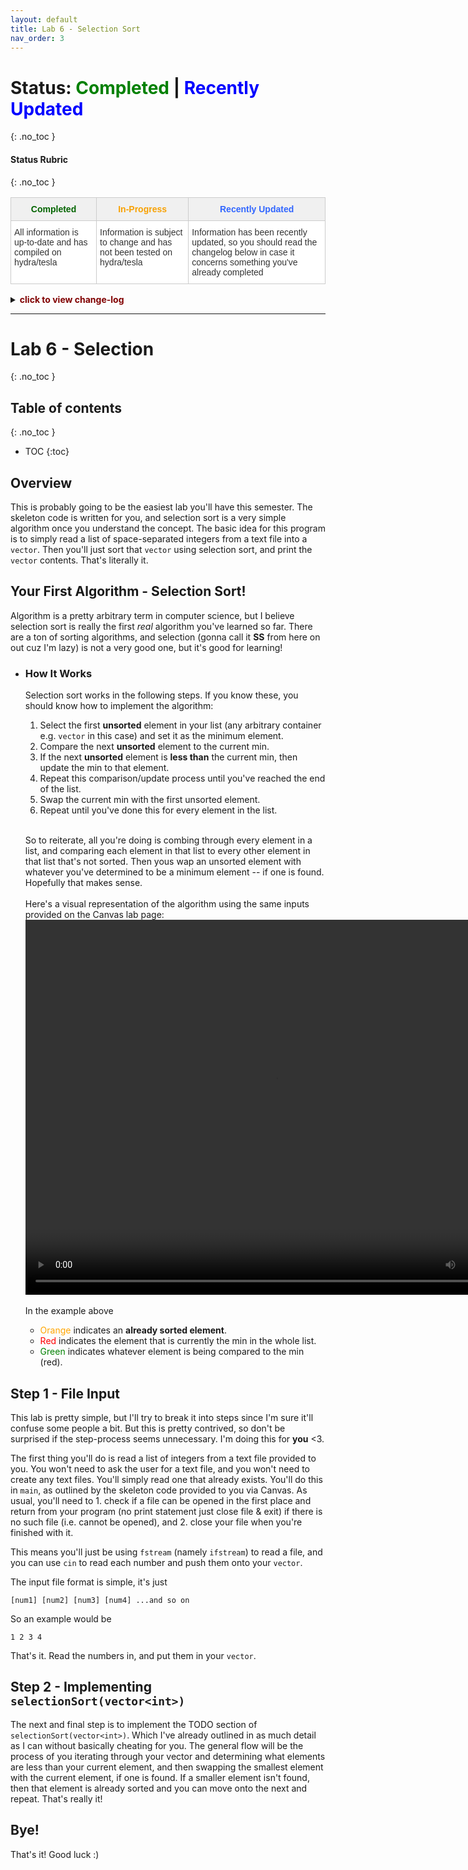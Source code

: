 ```yaml
---
layout: default
title: Lab 6 - Selection Sort
nav_order: 3
---
```


# Status: <font color="green">Completed</font> | <font color="blue">Recently Updated</font>
{: .no_toc }

#### Status Rubric
{: .no_toc }

<style type="text/css">
.tg  {border-collapse:collapse;border-color:#ccc;border-spacing:0;}
.tg td{background-color:#fff;border-color:#ccc;border-style:solid;border-width:1px;color:#333;
  font-family:Arial, sans-serif;font-size:14px;overflow:hidden;padding:10px 5px;word-break:normal;}
.tg th{background-color:#f0f0f0;border-color:#ccc;border-style:solid;border-width:1px;color:#333;
  font-family:Arial, sans-serif;font-size:14px;font-weight:normal;overflow:hidden;padding:10px 5px;word-break:normal;}
.tg .tg-baqh{text-align:center;vertical-align:top}
.tg .tg-amwm{font-weight:bold;text-align:center;vertical-align:top}
.tg .tg-0lax{text-align:left;vertical-align:top}
</style>
<table class="tg">
<thead>
  <tr>
    <th class="tg-baqh"><span style="font-weight:bold;color:#036400">Completed</span></th>
    <th class="tg-amwm"><span style="color:#F8A102">In-Progress</span></th>
    <th class="tg-amwm"><span style="color:#3166FF">Recently Updated</span></th>
  </tr>
</thead>
<tbody>
  <tr>
    <td class="tg-0lax">All information is up-to-date and has compiled on hydra/tesla</td>
    <td class="tg-0lax">Information is subject to change and has not been tested on hydra/tesla</td>
    <td class="tg-0lax">Information has been recently updated, so you should read the changelog below in case it concerns something you've already completed</td>
  </tr>
</tbody>
</table>

<details>
<summary>
<b><font color="maroon">click to view change-log</font></b>
</summary>

  <div markdown="1">

`Wed, 23 Mar 2022 15:51:03 EST`
  - added [Overview](https://ethan0429.github.io/COSC102-Lab-Writeups/labs/lab6.html#overview) section
  - added [Your First Algoritm!](https://ethan0429.github.io/COSC102-Lab-Writeups/labs/lab6.html#your-first-algorithm---selection-sort) section
  - added [How It Works](https://ethan0429.github.io/COSC102-Lab-Writeups/labs/lab6.html#how-it-works) section<br><br>

`Wed, 23 Mar 2022 16:14:03 EST`
  - added [Step 1](https://ethan0429.github.io/COSC102-Lab-Writeups/labs/lab6.html#step-1---file-input) & [Step 2](https://ethan0429.github.io/COSC102-Lab-Writeups/labs/lab6.html#step-2---implementing-selectionsortvectorint) sections

  </div>
</details>
<hr>

# Lab 6 - Selection
{: .no_toc }

## Table of contents
{: .no_toc }
- TOC
{:toc}

## Overview
This is probably going to be the easiest lab you'll have this semester. The skeleton code is written for you, and selection sort is a very simple algorithm once you understand the concept. The basic idea for this program is to simply read a list of space-separated integers from a text file into a `vector`. Then you'll just sort that `vector` using selection sort, and print the `vector` contents. That's literally it.

## Your First Algorithm - Selection Sort!

Algorithm is a pretty arbitrary term in computer science, but I believe selection sort is really the first *real* algorithm you've learned so far. There are a ton of sorting algorithms, and selection (gonna call it **SS** from here on out cuz I'm lazy) is not a very good one, but it's good for learning!

- ### How It Works
    Selection sort works in the following steps. If you know these, you should know how to implement the algorithm:

    1. Select the first **unsorted** element in your list (any arbitrary container e.g. `vector` in this case) and set it as the minimum element.
    2. Compare the next **unsorted** element to the current min.
    3. If the next **unsorted** element is **less than** the current min, then update the min to that element.
    4. Repeat this comparison/update process until you've reached the end of the list.
    5. Swap the current min with the first unsorted element.
    6. Repeat until you've done this for every element in the list.<br><br>

    So to reiterate, all you're doing is combing through every element in a list, and comparing each element in that list to every other element in that list that's not sorted. Then yous wap an unsorted element with whatever you've determined to be a minimum element -- if one is found. Hopefully that makes sense.<br><br>Here's a visual representation of the algorithm using the same inputs provided on the Canvas lab page:
    <video controls="controls" width="800" height="600" name="Video Name">
      <source src="../img/ss.mov">
    </video><br><br>
    In the example above
    - <font color="orange">Orange</font> indicates an **already sorted element**. 
    - <font color="red">Red</font> indicates the element that is currently the min in the whole list. 
    - <font color="green">Green</font> indicates whatever element is being compared to the min (red).

## Step 1 - File Input
This lab is pretty simple, but I'll try to break it into steps since I'm sure it'll confuse some people a bit. But this is pretty contrived, so don't be surprised if the step-process seems unnecessary. I'm doing this for **you** <3.

The first thing you'll do is read a list of integers from a text file provided to you. You won't need to ask the user for a text file, and you won't need to create any text files. You'll simply read one that already exists. You'll do this in `main`, as outlined by the skeleton code provided to you via Canvas. As usual, you'll need to 1. check if a file can be opened in the first place and return from your program (no print statement just close file & exit) if there is no such file (i.e. cannot be opened), and 2. close your file when you're finished with it.

This means you'll just be using `fstream` (namely `ifstream`) to read a file, and you can use `cin` to read each number and push them onto your `vector`.

The input file format is simple, it's just

<pre><code language="language-plaintext">[num1] [num2] [num3] [num4] ...and so on</code></pre>

So an example would be 

<pre><code language="language-plaintext">1 2 3 4</code></pre>

That's it. Read the numbers in, and put them in your `vector`.

## Step 2 - Implementing `selectionSort(vector<int>)`

The next and final step is to implement the TODO section of `selectionSort(vector<int>)`. Which I've already outlined in as much detail as I can without basically cheating for you. The general flow will be the process of you iterating through your vector and determining what elements are less than your current element, and then swapping the smallest element with the current element, if one is found. If a smaller element isn't found, then that element is already sorted and you can move onto the next and repeat. That's really it!

## Bye!
That's it! Good luck :)